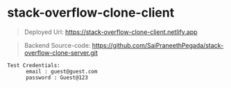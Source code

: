 # stack-overflow-clone-client

> Deployed Url: https://stack-overflow-clone-client.netlify.app

> Backend Source-code: https://github.com/SaiPraneethPegada/stack-overflow-clone-server.git

    Test Credentials: 
          email : guest@guest.com
          password : Guest@123


